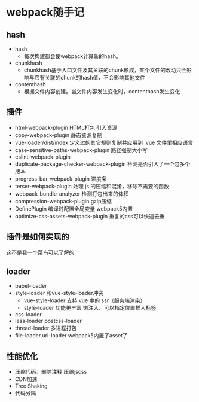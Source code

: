 <!--
 * @Desc: 
 * @Author: 曾茹菁
 * @Date: 2022-08-05 14:24:43
 * @LastEditors: 曾茹菁
 * @LastEditTime: 2022-08-05 14:56:36
-->
# webpack随手记
## hash
- hash  
  - 每次构建都会使webpack计算新的hash。
- chunkhash
  - chunkhash基于入口文件及其关联的chunk形成，某个文件的改动只会影响与它有关联的chunk的hash值，不会影响其他文件
- contenthash
  - 根据文件内容创建。当文件内容发生变化时，contenthash发生变化
## 插件
- html-webpack-plugin HTML打包 引入资源
- copy-webpack-plugin 静态资源复制 
- vue-loader/dist/index 定义过的其它规则复制并应用到 .vue 文件里相应语言 
- case-sensitive-paths-webpack-plugin  路径强制大小写 
- eslint-webpack-plugin
- duplicate-package-checker-webpack-plugin 检测是否引入了一个包多个版本
- progress-bar-webpack-plugin 进度条 
- terser-webpack-plugin 处理 js 的压缩和混淆，移除不需要的函数
- webpack-bundle-analyzer 检测打包出来的体积
- compression-webpack-plugin gzip压缩 
- DefinePlugin 编译时配置全局变量 webpack5内置
- optimize-css-assets-webpack-plugin 重复的css可以快速去重
## 插件是如何实现的
这不是我一个菜鸟可以了解的
## loader
- babel-loader
- style-loader   和vue-style-loader冲突
  - vue-style-loader 支持 vue 中的 ssr（服务端渲染）
  - style-loader 功能更丰富 懒注入、可以指定位置插入标签  
- css-loader
- less-loader postcss-loader
- thread-loader 多进程打包
- file-loader url-loader  webpack5内置了asset了
## 性能优化
- 压缩代码。删除注释 压缩jscss
- CDN加速 
- Tree Shaking
- 代码分隔